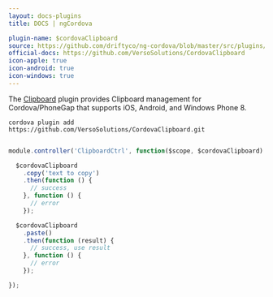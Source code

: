 ```yaml
---
layout: docs-plugins
title: DOCS | ngCordova

plugin-name: $cordovaClipboard
source: https://github.com/driftyco/ng-cordova/blob/master/src/plugins/clipboard.js
official-docs: https://github.com/VersoSolutions/CordovaClipboard
icon-apple: true
icon-android: true
icon-windows: true
---
```


The [Clipboard](https://github.com/VersoSolutions/CordovaClipboard) plugin provides Clipboard management for Cordova/PhoneGap that supports iOS, Android, and Windows Phone 8.


```
cordova plugin add https://github.com/VersoSolutions/CordovaClipboard.git
```


```javascript

module.controller('ClipboardCtrl', function($scope, $cordovaClipboard) {

  $cordovaClipboard
    .copy('text to copy')
    .then(function () {
      // success
    }, function () {
      // error
    });

  $cordovaClipboard
    .paste()
    .then(function (result) {
      // success, use result
    }, function () {
      // error
    });

});

```
